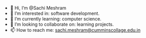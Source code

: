 - 👋 Hi, I’m @Sachi Meshram
- 👀 I’m interested in: software development.
- 🌱 I’m currently learning: computer science.
- 💞️ I’m looking to collaborate on: learning projects.
- 📫 How to reach me: sachi.meshram@cumminscollage.edu.in

<!---
5122002/5122002 is a ✨ special ✨ repository because its `README.md` (this file) appears on your GitHub profile.
You can click the Preview link to take a look at your changes.
--->
